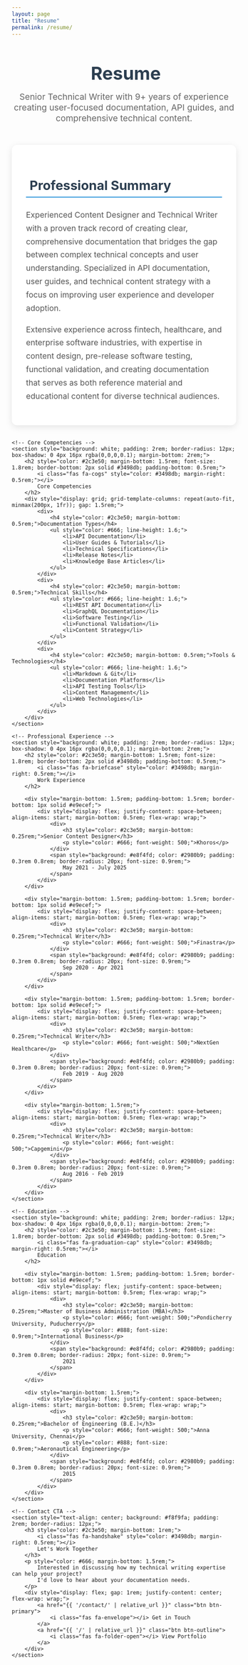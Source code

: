 ```yaml
---
layout: page
title: "Resume"
permalink: /resume/
---
```


<div style="text-align: center; margin-bottom: 3rem;">
    <h1 style="font-size: 2.5rem; color: #2c3e50; margin-bottom: 1rem;">
        <i class="fas fa-file-alt" style="color: #3498db; margin-right: 0.5rem;"></i>
        Resume
    </h1>
    <p style="font-size: 1.2rem; color: #666; max-width: 600px; margin: 0 auto;">
        Senior Technical Writer with 9+ years of experience creating user-focused documentation, 
        API guides, and comprehensive technical content.
    </p>
</div>

<div style="max-width: 800px; margin: 0 auto;">
    <!-- Professional Summary -->
    <section style="background: white; padding: 2rem; border-radius: 12px; box-shadow: 0 4px 16px rgba(0,0,0,0.1); margin-bottom: 2rem;">
        <h2 style="color: #2c3e50; margin-bottom: 1.5rem; font-size: 1.8rem; border-bottom: 2px solid #3498db; padding-bottom: 0.5rem;">
            <i class="fas fa-user" style="color: #3498db; margin-right: 0.5rem;"></i>
            Professional Summary
        </h2>
        <p style="font-size: 1.1rem; line-height: 1.7; color: #555; margin-bottom: 1rem;">
            Experienced Content Designer and Technical Writer with a proven track record of creating clear, comprehensive documentation 
            that bridges the gap between complex technical concepts and user understanding. Specialized in API documentation, 
            user guides, and technical content strategy with a focus on improving user experience and developer adoption.
        </p>
        <p style="font-size: 1.1rem; line-height: 1.7; color: #555;">
            Extensive experience across fintech, healthcare, and enterprise software industries, with expertise in content design, 
            pre-release software testing, functional validation, and creating documentation that serves 
            as both reference material and educational content for diverse technical audiences.
        </p>
    </section>

    <!-- Core Competencies -->
    <section style="background: white; padding: 2rem; border-radius: 12px; box-shadow: 0 4px 16px rgba(0,0,0,0.1); margin-bottom: 2rem;">
        <h2 style="color: #2c3e50; margin-bottom: 1.5rem; font-size: 1.8rem; border-bottom: 2px solid #3498db; padding-bottom: 0.5rem;">
            <i class="fas fa-cogs" style="color: #3498db; margin-right: 0.5rem;"></i>
            Core Competencies
        </h2>
        <div style="display: grid; grid-template-columns: repeat(auto-fit, minmax(200px, 1fr)); gap: 1.5rem;">
            <div>
                <h4 style="color: #2c3e50; margin-bottom: 0.5rem;">Documentation Types</h4>
                <ul style="color: #666; line-height: 1.6;">
                    <li>API Documentation</li>
                    <li>User Guides & Tutorials</li>
                    <li>Technical Specifications</li>
                    <li>Release Notes</li>
                    <li>Knowledge Base Articles</li>
                </ul>
            </div>
            <div>
                <h4 style="color: #2c3e50; margin-bottom: 0.5rem;">Technical Skills</h4>
                <ul style="color: #666; line-height: 1.6;">
                    <li>REST API Documentation</li>
                    <li>GraphQL Documentation</li>
                    <li>Software Testing</li>
                    <li>Functional Validation</li>
                    <li>Content Strategy</li>
                </ul>
            </div>
            <div>
                <h4 style="color: #2c3e50; margin-bottom: 0.5rem;">Tools & Technologies</h4>
                <ul style="color: #666; line-height: 1.6;">
                    <li>Markdown & Git</li>
                    <li>Documentation Platforms</li>
                    <li>API Testing Tools</li>
                    <li>Content Management</li>
                    <li>Web Technologies</li>
                </ul>
            </div>
        </div>
    </section>

    <!-- Professional Experience -->
    <section style="background: white; padding: 2rem; border-radius: 12px; box-shadow: 0 4px 16px rgba(0,0,0,0.1); margin-bottom: 2rem;">
        <h2 style="color: #2c3e50; margin-bottom: 1.5rem; font-size: 1.8rem; border-bottom: 2px solid #3498db; padding-bottom: 0.5rem;">
            <i class="fas fa-briefcase" style="color: #3498db; margin-right: 0.5rem;"></i>
            Work Experience
        </h2>
        
        <div style="margin-bottom: 1.5rem; padding-bottom: 1.5rem; border-bottom: 1px solid #e9ecef;">
            <div style="display: flex; justify-content: space-between; align-items: start; margin-bottom: 0.5rem; flex-wrap: wrap;">
                <div>
                    <h3 style="color: #2c3e50; margin-bottom: 0.25rem;">Senior Content Designer</h3>
                    <p style="color: #666; font-weight: 500;">Khoros</p>
                </div>
                <span style="background: #e8f4fd; color: #2980b9; padding: 0.3rem 0.8rem; border-radius: 20px; font-size: 0.9rem;">
                    May 2021 - July 2025
                </span>
            </div>
        </div>
        
        <div style="margin-bottom: 1.5rem; padding-bottom: 1.5rem; border-bottom: 1px solid #e9ecef;">
            <div style="display: flex; justify-content: space-between; align-items: start; margin-bottom: 0.5rem; flex-wrap: wrap;">
                <div>
                    <h3 style="color: #2c3e50; margin-bottom: 0.25rem;">Technical Writer</h3>
                    <p style="color: #666; font-weight: 500;">Finastra</p>
                </div>
                <span style="background: #e8f4fd; color: #2980b9; padding: 0.3rem 0.8rem; border-radius: 20px; font-size: 0.9rem;">
                    Sep 2020 - Apr 2021
                </span>
            </div>
        </div>
        
        <div style="margin-bottom: 1.5rem; padding-bottom: 1.5rem; border-bottom: 1px solid #e9ecef;">
            <div style="display: flex; justify-content: space-between; align-items: start; margin-bottom: 0.5rem; flex-wrap: wrap;">
                <div>
                    <h3 style="color: #2c3e50; margin-bottom: 0.25rem;">Technical Writer</h3>
                    <p style="color: #666; font-weight: 500;">NextGen Healthcare</p>
                </div>
                <span style="background: #e8f4fd; color: #2980b9; padding: 0.3rem 0.8rem; border-radius: 20px; font-size: 0.9rem;">
                    Feb 2019 - Aug 2020
                </span>
            </div>
        </div>
        
        <div style="margin-bottom: 1.5rem;">
            <div style="display: flex; justify-content: space-between; align-items: start; margin-bottom: 0.5rem; flex-wrap: wrap;">
                <div>
                    <h3 style="color: #2c3e50; margin-bottom: 0.25rem;">Technical Writer</h3>
                    <p style="color: #666; font-weight: 500;">Capgemini</p>
                </div>
                <span style="background: #e8f4fd; color: #2980b9; padding: 0.3rem 0.8rem; border-radius: 20px; font-size: 0.9rem;">
                    Aug 2016 - Feb 2019
                </span>
            </div>
        </div>
    </section>

    <!-- Education -->
    <section style="background: white; padding: 2rem; border-radius: 12px; box-shadow: 0 4px 16px rgba(0,0,0,0.1); margin-bottom: 2rem;">
        <h2 style="color: #2c3e50; margin-bottom: 1.5rem; font-size: 1.8rem; border-bottom: 2px solid #3498db; padding-bottom: 0.5rem;">
            <i class="fas fa-graduation-cap" style="color: #3498db; margin-right: 0.5rem;"></i>
            Education
        </h2>
        
        <div style="margin-bottom: 1.5rem; padding-bottom: 1.5rem; border-bottom: 1px solid #e9ecef;">
            <div style="display: flex; justify-content: space-between; align-items: start; margin-bottom: 0.5rem; flex-wrap: wrap;">
                <div>
                    <h3 style="color: #2c3e50; margin-bottom: 0.25rem;">Master of Business Administration (MBA)</h3>
                    <p style="color: #666; font-weight: 500;">Pondicherry University, Puducherry</p>
                    <p style="color: #888; font-size: 0.9rem;">International Business</p>
                </div>
                <span style="background: #e8f4fd; color: #2980b9; padding: 0.3rem 0.8rem; border-radius: 20px; font-size: 0.9rem;">
                    2021
                </span>
            </div>
        </div>
        
        <div style="margin-bottom: 1.5rem;">
            <div style="display: flex; justify-content: space-between; align-items: start; margin-bottom: 0.5rem; flex-wrap: wrap;">
                <div>
                    <h3 style="color: #2c3e50; margin-bottom: 0.25rem;">Bachelor of Engineering (B.E.)</h3>
                    <p style="color: #666; font-weight: 500;">Anna University, Chennai</p>
                    <p style="color: #888; font-size: 0.9rem;">Aeronautical Engineering</p>
                </div>
                <span style="background: #e8f4fd; color: #2980b9; padding: 0.3rem 0.8rem; border-radius: 20px; font-size: 0.9rem;">
                    2015
                </span>
            </div>
        </div>
    </section>

    <!-- Contact CTA -->
    <section style="text-align: center; background: #f8f9fa; padding: 2rem; border-radius: 12px;">
        <h3 style="color: #2c3e50; margin-bottom: 1rem;">
            <i class="fas fa-handshake" style="color: #3498db; margin-right: 0.5rem;"></i>
            Let's Work Together
        </h3>
        <p style="color: #666; margin-bottom: 1.5rem;">
            Interested in discussing how my technical writing expertise can help your project? 
            I'd love to hear about your documentation needs.
        </p>
        <div style="display: flex; gap: 1rem; justify-content: center; flex-wrap: wrap;">
            <a href="{{ '/contact/' | relative_url }}" class="btn btn-primary">
                <i class="fas fa-envelope"></i> Get in Touch
            </a>
            <a href="{{ '/' | relative_url }}" class="btn btn-outline">
                <i class="fas fa-folder-open"></i> View Portfolio
            </a>
        </div>
    </section>
</div>
